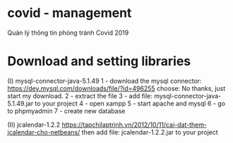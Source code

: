 # covid - management
Quản lý thông tin phòng tránh Covid 2019

# Download and setting libraries
(I) mysql-connector-java-5.1.49
    1 - download the mysql connector: https://dev.mysql.com/downloads/file/?id=496255
    choose: No thanks, just start my download.
    2 - extract the file
    3 - add file: mysql-connector-java-5.1.49.jar to your project
    4 - open xampp
    5 - start apache and mysql
    6 - go to phpmyadmin
    7 - create new database

(II) jcalendar-1.2.2
    https://tapchilaptrinh.vn/2012/10/11/cai-dat-them-jcalendar-cho-netbeans/
    then add file: jcalendar-1.2.2.jar to your project

